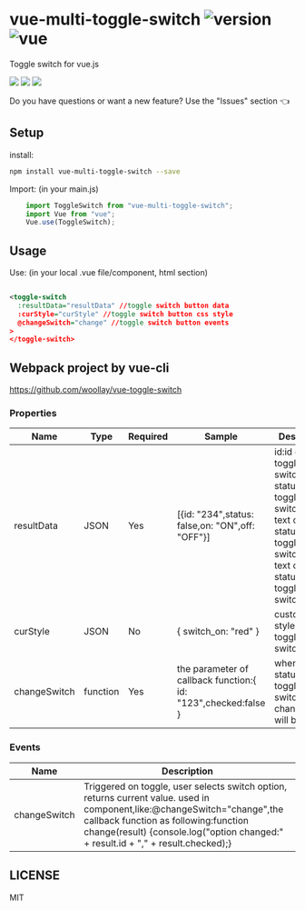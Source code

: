 # vue-multi-toggle-switch ![version](https://img.shields.io/badge/version-%20v1.0.8%20-green.svg) ![vue](https://img.shields.io/badge/vue-%20v2.1%20-green.svg) 
Toggle switch for vue.js <br>

<img src="https://img.shields.io/badge/license-MIT-green.svg" /> <img src="https://img.shields.io/badge/dependencies-0-brightgreen.svg" /> <img src="https://img.shields.io/badge/bugs-0-red.svg" />


Do you have questions or want a new feature? Use the "Issues" section :point_left:

## Setup
install:
```bash
npm install vue-multi-toggle-switch --save
```

Import: (in your main.js)
```javascript
	import ToggleSwitch from "vue-multi-toggle-switch";
	import Vue from "vue";
	Vue.use(ToggleSwitch);
```
## Usage
Use: (in your local .vue file/component, html section)

```xml

<toggle-switch 
  :resultData="resultData" //toggle switch button data
  :curStyle="curStyle" //toggle switch button css style
  @changeSwitch="change" //toggle switch button events
>
</toggle-switch>

```
## Webpack project by vue-cli

https://github.com/woollay/vue-toggle-switch


### Properties

| Name            | Type              | Required     | Sample     | Description                        |
| ---             | ---               | ---          | ---         | ---                                |
| resultData      | JSON              | Yes          | [{id: "234",status: false,on: "ON",off: "OFF"}]  | id:id of toggle-switch;on/off status of toggle-switch; on:the text of on status in toggle-switch;off:the text of off status in toggle-switch|
| curStyle        | JSON              | No           | { switch_on: "red" }  | customization style of toggle-switch|
| changeSwitch    | function          | Yes          | the parameter of callback function:{ id: "123",checked:false }  | when the status of toggle-switch bean changed,it will be call|


### Events

| Name   | Description              |
| ---    | ---                      |
| changeSwitch | Triggered on toggle, user selects switch option, returns current value. used in component,like:@changeSwitch="change",the callback function as following:function change(result) {console.log("option changed:" + result.id + "," + result.checked);} |

## LICENSE
MIT

